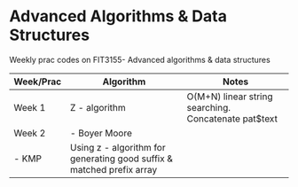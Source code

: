 # Advanced Algorithms & Data Structures
Weekly prac codes on FIT3155- Advanced algorithms & data structures

| Week/Prac | Algorithm | Notes |
|-----------|-----------|-------|
| Week 1 | Z - algorithm | O(M+N) linear string searching. Concatenate pat$text |
| Week 2 | - Boyer Moore 
- KMP | Using z - algorithm for generating good suffix & matched prefix array |

